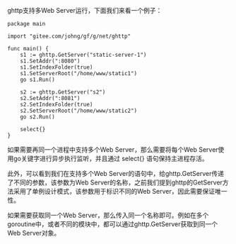 ghttp支持多Web Server运行，下面我们来看一个例子：

    package main
    
    import "gitee.com/johng/gf/g/net/ghttp"
    
    func main() {
        s1 := ghttp.GetServer("static-server-1")
        s1.SetAddr(":8080")
        s1.SetIndexFolder(true)
        s1.SetServerRoot("/home/www/static1")
        go s1.Run()

        s2 := ghttp.GetServer("s2")
        s2.SetAddr(":8081")
        s2.SetIndexFolder(true)
        s2.SetServerRoot("/home/www/static2")
        go s2.Run()

        select{}
    }

如果需要再同一个进程中支持多个Web Server，那么需要将每个Web Server使用go关键字进行异步执行监听，并且通过 select{} 语句保持主进程存活。

此外，可以看到我们在支持多个Web Server的语句中，给ghttp.GetServer传递了不同的参数，该参数为Web Server的名称，之前我们提到ghttp的GetServer方法采用了单例设计模式，该参数用于标识不同的Web Server，因此需要保证唯一性。

如果需要获取同一个Web Server，那么传入同一个名称即可。例如在多个goroutine中，或者不同的模块中，都可以通过ghttp.GetServer获取到同一个Web Server对象。